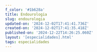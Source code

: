 ```yaml
---
f_color: '#1b628a'
title: Endourologia
slug: endourologia
updated-on: '2024-12-02T17:41:41.736Z'
created-on: '2024-12-02T17:41:35.418Z'
published-on: '2024-12-22T14:26:25.060Z'
layout: '[especialidades].html'
tags: especialidades
---
```



